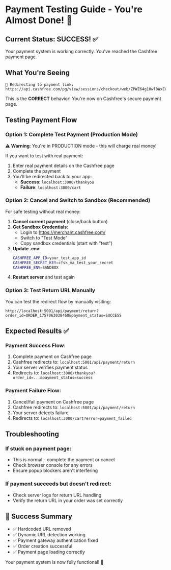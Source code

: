 # Payment Testing Guide - You're Almost Done! 🎉

## Current Status: SUCCESS! ✅
Your payment system is working correctly. You've reached the Cashfree payment page.

## What You're Seeing
```
🔄 Redirecting to payment link: https://api.cashfree.com/pg/view/sessions/checkout/web/ZPWZ64g1Hwl0WxEC56Ry
```

This is the **CORRECT** behavior! You're now on Cashfree's secure payment page.

## Testing Payment Flow

### Option 1: Complete Test Payment (Production Mode)
⚠️ **Warning**: You're in PRODUCTION mode - this will charge real money!

If you want to test with real payment:
1. Enter real payment details on the Cashfree page
2. Complete the payment
3. You'll be redirected back to your app:
   - **Success**: `localhost:3000/thankyou`
   - **Failure**: `localhost:3000/cart`

### Option 2: Cancel and Switch to Sandbox (Recommended)
For safe testing without real money:

1. **Cancel current payment** (close/back button)
2. **Get Sandbox Credentials**:
   - Login to https://merchant.cashfree.com/
   - Switch to "Test Mode"
   - Copy sandbox credentials (start with "test")
3. **Update .env**:
   ```bash
   CASHFREE_APP_ID=your_test_app_id
   CASHFREE_SECRET_KEY=cfsk_ma_test_your_secret
   CASHFREE_ENV=SANDBOX
   ```
4. **Restart server** and test again

### Option 3: Test Return URL Manually
You can test the redirect flow by manually visiting:
```
http://localhost:5001/api/payment/return?order_id=ORDER_1757063038460&payment_status=SUCCESS
```

## Expected Results ✅

### Payment Success Flow:
1. Complete payment on Cashfree page
2. Cashfree redirects to: `localhost:5001/api/payment/return`
3. Your server verifies payment status
4. Redirects to: `localhost:3000/thankyou?order_id=...&payment_status=success`

### Payment Failure Flow:
1. Cancel/fail payment on Cashfree page
2. Cashfree redirects to: `localhost:5001/api/payment/return`
3. Your server detects failure
4. Redirects to: `localhost:3000/cart?error=payment_failed`

## Troubleshooting

### If stuck on payment page:
- This is normal - complete the payment or cancel
- Check browser console for any errors
- Ensure popup blockers aren't interfering

### If payment succeeds but doesn't redirect:
- Check server logs for return URL handling
- Verify the return URL in your order was set correctly

## 🎉 Success Summary
- ✅ Hardcoded URL removed
- ✅ Dynamic URL detection working
- ✅ Payment gateway authentication fixed
- ✅ Order creation successful
- ✅ Payment page loading correctly

Your payment system is now fully functional! 🚀
